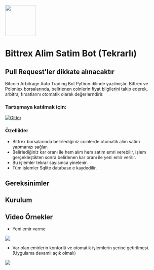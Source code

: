 
<img src="https://pbs.twimg.com/profile_images/1022945109183275008/_uHiSUwl_400x400.jpg" width="100" >

# Bittrex Alim Satim Bot (Tekrarlı)

## Pull Request'ler dikkate alınacaktır

Bitcoin Arbitrage Auto Trading Bot Python dilinde yazılmıştır.
Bittrex ve Poloniex borsalarında, belirlenen coinlerin fiyat bilgilerini takip ederek, arbitraj fırsatlarını otomatik olarak değerlerndirir.

### Tartışmaya katılmak için:

[![Gitter](https://badges.gitter.im/hamdi-yilmaz-Bitcoin-Arbitrage-Auto-Trading-Bot/community.svg)](https://gitter.im/hamdi-yilmaz-Bitcoin-Arbitrage-Auto-Trading-Bot/community?utm_source=badge&utm_medium=badge&utm_campaign=pr-badge)


### Özellikler
- Bittrex borsalarında belirlediğiniz coinlerde otomatik alim satim yapmanızı sağlar.
- Belirlediğiniz kar oranı ile hem alım hem satım emri verebilir, işlem gerçekleştikten sonra belirlenen kar oranı ile yeni emir verilir.
- Bu işlemler tekrar sayısınca yinelenir.
- Tüm işlemler Sqlite database e kaydedilir.

## Gereksinimler

## Kurulum

## Video Örnekler

- Yeni emir verme

[![](http://img.youtube.com/vi/ivHnRD28qas/0.jpg)](http://www.youtube.com/watch?v=ivHnRD28qas "")

- Var olan emirlerin kontorlü ve otomatik işlemlerin yerine getirilmesi. (Uygulama devamlı açık olmalı)

[![](http://img.youtube.com/vi/JLdBx-RElAQ/0.jpg)](http://www.youtube.com/watch?v=JLdBx-RElAQ "")




